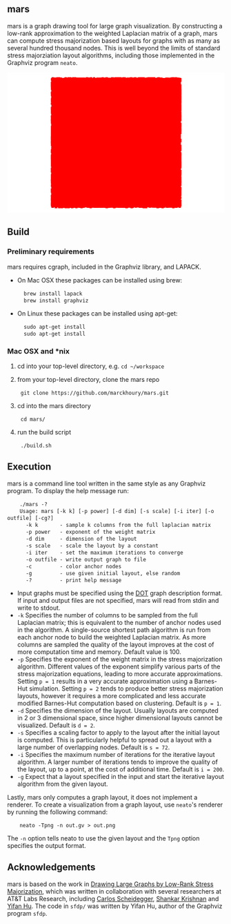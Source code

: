 ## mars

mars is a graph drawing tool for large graph visualization. By constructing a low-rank approximation to the weighted Laplacian matrix of a graph, mars can compute stress majorization based layouts for graphs with as many as several hundred thousand nodes. This is well beyond the limits of standard stress majorziation layout algorithms, including those implemented in the Graphviz program `neato`. 

![finance256](./finance256.gif)

## Build

### Preliminary requirements
mars requires cgraph, included in the Graphviz library, and LAPACK.

* On Mac OSX these packages can be installed using brew:

        brew install lapack
        brew install graphviz

* On Linux these packages can be installed using apt-get:

        sudo apt-get install 
        sudo apt-get install

### Mac OSX and *nix

1. cd into your top-level directory, e.g. `cd ~/workspace`
1. from your top-level directory, clone the mars repo

        git clone https://github.com/marckhoury/mars.git

1. cd into the mars directory

        cd mars/

1. run the build script
        
        ./build.sh

## Execution
mars is a command line tool written in the same style as any Graphviz program. To display the help message run:

        ./mars -?
        Usage: mars [-k k] [-p power] [-d dim] [-s scale] [-i iter] [-o outfile] [-cg?]
          -k k       - sample k columns from the full laplacian matrix
          -p power   - exponent of the weight matrix
          -d dim     - dimension of the layout
          -s scale   - scale the layout by a constant
          -i iter    - set the maximum iterations to converge
          -o outfile - write output graph to file
          -c         - color anchor nodes
          -g         - use given initial layout, else random
          -?         - print help message

* Input graphs must be specified using the [DOT](http://en.wikipedia.org/wiki/DOT_(graph_description_language)) graph description format. If input and output files are not specified, mars will read from stdin and write to stdout.
* `-k` Specifies the number of columns to be sampled from the full Laplacian matrix; this is equivalent to the number of anchor nodes used in the algorithm. A single-source shortest path algorithm is run from each anchor node to build the weighted Laplacian matrix. As more columns are sampled the quality of the layout improves at the cost of more computation time and memory. Default value is 100.
* `-p` Specifies the exponent of the weight matrix in the stress majorization algorithm. Different values of the exponent simplify various parts of the stress majorization equations, leading to more accurate approximations. Setting `p = 1` results in a very accurate approximation using a Barnes-Hut simulation. Setting `p = 2` tends to produce better stress majorization layouts, however it requires a more complicated and less accurate modified Barnes-Hut computation based on clustering. Default is `p = 1`.
* `-d` Specifies the dimension of the layout. Usually layouts are computed in 2 or 3 dimensional space, since higher dimensional layouts cannot be visualized. Default is `d = 2`.
* `-s` Specifies a scaling factor to apply to the layout after the initial layout is computed. This is particularly helpful to spread out a layout with a large number of overlapping nodes. Default is `s = 72`.
* `-i` Specifies the maximum number of iterations for the iterative layout algorithm. A larger number of iterations tends to improve the quality of the layout, up to a point, at the cost of additional time. Default is `i = 200`.
* `-g` Expect that a layout specified in the input and start the iterative layout algorithm from the given layout.

Lastly, mars only computes a graph layout, it does not implement a renderer. To create a visualization from a graph layout, use `neato`'s renderer by running the following command:

        neato -Tpng -n out.gv > out.png

The `-n` option tells neato to use the given layout and the `Tpng` option specifies the output format. 

## Acknowledgements

mars is based on the work in [Drawing Large Graphs by Low-Rank Stress Majorization](http://www.cs.berkeley.edu/~khoury/mars.pdf), which was written in collaboration with several researchers at AT&T Labs Research, including [Carlos Scheidegger](http://cscheid.net/), [Shankar Krishnan](http://www.research.att.com/archive/people/Krishnan_Shankar/index.html?fbid=vr6vm_97Cr9) and [Yifan Hu](http://yifanhu.net/index.html). The code in `sfdp/` was written by Yifan Hu, author of the Graphviz program `sfdp`.
